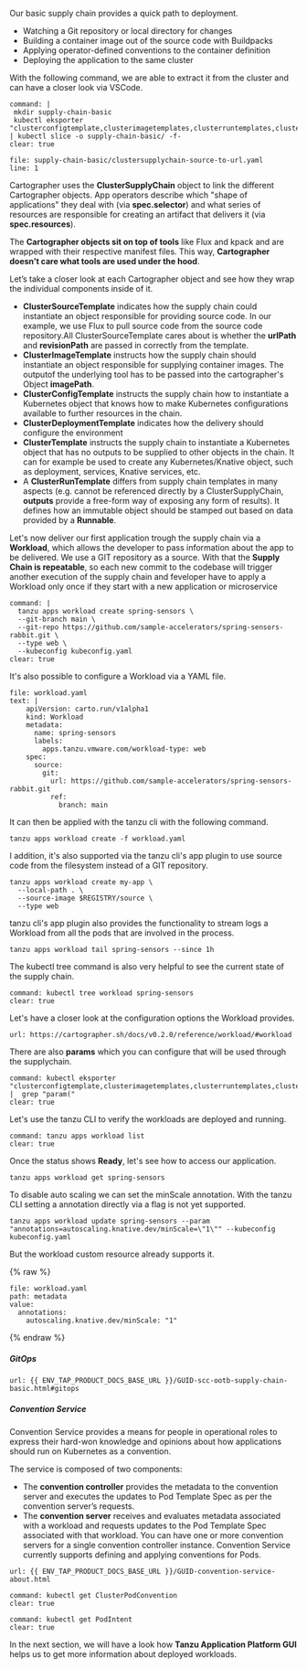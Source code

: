 Our basic supply chain provides a quick path to deployment.
- Watching a Git repository or local directory for changes
- Building a container image out of the source code with Buildpacks
- Applying operator-defined conventions to the container definition
- Deploying the application to the same cluster

With the following command, we are able to extract it from the cluster and can have a closer look via VSCode.
```terminal:execute
command: |
 mkdir supply-chain-basic
 kubectl eksporter "clusterconfigtemplate,clusterimagetemplates,clusterruntemplates,clustersourcetemplates,clustersupplychains,clustertemplates,clusterdelivery,ClusterDeploymentTemplate" | kubectl slice -o supply-chain-basic/ -f-
clear: true
```

```editor:open-file
file: supply-chain-basic/clustersupplychain-source-to-url.yaml
line: 1
```

Cartographer uses the **ClusterSupplyChain** object to link the different Cartographer objects. App operators describe which "shape of applications" they deal with (via **spec.selector**) and what series of resources are responsible for creating an artifact that delivers it (via **spec.resources**).

The **Cartographer objects sit on top of tools** like Flux and kpack and are wrapped with their respective manifest files. This way, **Cartographer doesn’t care what tools are used under the hood**.

Let’s take a closer look at each Cartographer object and see how they wrap the individual components inside of it.
- **ClusterSourceTemplate** indicates how the supply chain could instantiate an object responsible for providing source code. In our example, we use Flux to pull source code from the source code repository.All ClusterSourceTemplate cares about is whether the **urlPath** and **revisionPath** are passed in correctly from the template.
- **ClusterImageTemplate** instructs how the supply chain should instantiate an object responsible for supplying container images. The outputof the underlying tool has to be passed into the cartographer's Object **imagePath**.
- **ClusterConfigTemplate** instructs the supply chain how to instantiate a Kubernetes object that knows how to make Kubernetes configurations available to further resources in the chain.
- **ClusterDeploymentTemplate** indicates how the delivery should configure the environment
- **ClusterTemplate** instructs the supply chain to instantiate a Kubernetes object that has no outputs to be supplied to other objects in the chain. It can for example be used to create any Kubernetes/Knative object, such as deployment, services, Knative services, etc.
- A **ClusterRunTemplate** differs from supply chain templates in many aspects (e.g. cannot be referenced directly by a ClusterSupplyChain, **outputs** provide a free-form way of exposing any form of results). It defines how an immutable object should be stamped out based on data provided by a **Runnable**.

Let's now deliver our first application trough the supply chain via a **Workload**, which allows the developer to pass information about the app to be delivered. 
We use a GIT repository as a source. With that the **Supply Chain is repeatable**, so each new commit to the codebase will trigger another execution of the supply chain and feveloper have to apply a Workload only once if they start with a new application or microservice
```terminal:execute
command: |
  tanzu apps workload create spring-sensors \
  --git-branch main \
  --git-repo https://github.com/sample-accelerators/spring-sensors-rabbit.git \
  --type web \
  --kubeconfig kubeconfig.yaml
clear: true
```

It's also possible to configure a Workload via a YAML file.
```editor:append-lines-to-file
file: workload.yaml
text: |
    apiVersion: carto.run/v1alpha1
    kind: Workload
    metadata:
      name: spring-sensors
      labels:
        apps.tanzu.vmware.com/workload-type: web
    spec:
      source:
        git:
          url: https://github.com/sample-accelerators/spring-sensors-rabbit.git
          ref:
            branch: main
```
It can then be applied with the tanzu cli with the following command.
```
tanzu apps workload create -f workload.yaml
```

I addition, it's also supported via the tanzu cli's app plugin to use source code from the filesystem instead of a GIT repository. 
```
tanzu apps workload create my-app \
  --local-path . \
  --source-image $REGISTRY/source \
  --type web
```

tanzu cli's app plugin also provides the functionality to stream logs a Workload from all the pods that are involved in the process.
```execute-2
tanzu apps workload tail spring-sensors --since 1h
```

The kubectl tree command is also very helpful to see the current state of the supply chain.
```terminal:execute
command: kubectl tree workload spring-sensors
clear: true
```

Let's have a closer look at the configuration options the Workload provides.
```dashboard:open-url
url: https://cartographer.sh/docs/v0.2.0/reference/workload/#workload
```

There are also **params** which you can configure that will be used through the supplychain.
```terminal:execute
command: kubectl eksporter "clusterconfigtemplate,clusterimagetemplates,clusterruntemplates,clustersourcetemplates,clustersupplychains,clustertemplates,clusterdelivery,ClusterDeploymentTemplate" |  grep "param("
clear: true
```

Let's use the tanzu CLI to verify the workloads are deployed and running. 
```terminal:execute
command: tanzu apps workload list
clear: true
```
Once the status shows **Ready**, let's see how to access our application.
```execute
tanzu apps workload get spring-sensors
```

To disable auto scaling we can set the minScale annotation. With the tanzu CLI setting a annotation directly via a flag is not yet supported.
```execute
tanzu apps workload update spring-sensors --param "annotations=autoscaling.knative.dev/minScale=\"1\"" --kubeconfig kubeconfig.yaml
```
But the workload custom resource already supports it.

{% raw %}
```editor:insert-value-into-yaml
file: workload.yaml
path: metadata
value:
  annotations:
    autoscaling.knative.dev/minScale: "1"
```
{% endraw %}
##### GitOps
```dashboard:open-url
url: {{ ENV_TAP_PRODUCT_DOCS_BASE_URL }}/GUID-scc-ootb-supply-chain-basic.html#gitops
```

##### Convention Service

Convention Service provides a means for people in operational roles to express their hard-won knowledge and opinions about how applications should run on Kubernetes as a convention. 

The service is composed of two components:
- The **convention controller** provides the metadata to the convention server and executes the updates to Pod Template Spec as per the convention server’s requests.
- The **convention server** receives and evaluates metadata associated with a workload and requests updates to the Pod Template Spec associated with that workload. You can have one or more convention servers for a single convention controller instance. Convention Service currently supports defining and applying conventions for Pods.

```dashboard:open-url
url: {{ ENV_TAP_PRODUCT_DOCS_BASE_URL }}/GUID-convention-service-about.html
```

```terminal:execute
command: kubectl get ClusterPodConvention
clear: true
```

```terminal:execute
command: kubectl get PodIntent
clear: true
```

In the next section, we will have a look how **Tanzu Application Platform GUI** helps us to get more information about deployed workloads.